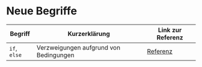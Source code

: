 # Neue Begriffe

| Begriff     | Kurzerklärung                          | Link zur Referenz                                                                              |
|-------------|----------------------------------------|------------------------------------------------------------------------------------------------|
| `if`, `else` | Verzweigungen aufgrund von Bedingungen | [Referenz](https://docs.python.org/3/tutorial/controlflow.html?highlight=else#if-statements)   |

